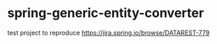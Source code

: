 # spring-generic-entity-converter
test project to reproduce https://jira.spring.io/browse/DATAREST-779
